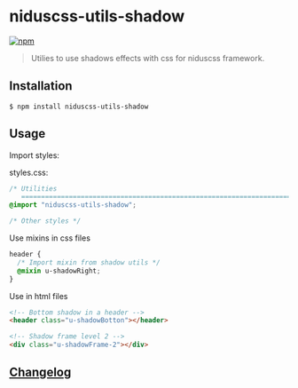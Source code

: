 # niduscss-utils-shadow
[![npm][npm-image]][npm-url]

[npm-image]: https://img.shields.io/npm/v/niduscss-utils-shadow.svg
[npm-url]: https://npmjs.org/package/niduscss-utils-shadow

> Utilies to use shadows effects with css for niduscss framework.

## Installation

```console
$ npm install niduscss-utils-shadow
```

## Usage

Import styles:

styles.css:

```css
/* Utilities
   ========================================================================== */
@import "niduscss-utils-shadow";

/* Other styles */
```

Use mixins in css files

```css
header {
  /* Import mixin from shadow utils */
  @mixin u-shadowRight;
}
```

Use in html files

```html
<!-- Bottom shadow in a header -->
<header class="u-shadowBotton"></header>

<!-- Shadow frame level 2 -->
<div class="u-shadowFrame-2"></div>
```

## [Changelog](CHANGELOG.md)